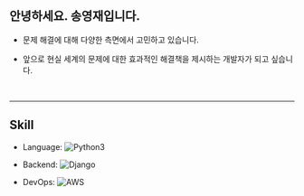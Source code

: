 ## 안녕하세요. 송영재입니다.

- 문제 해결에 대해 다양한 측면에서 고민하고 있습니다.

- 앞으로 현실 세계의 문제에 대한 효과적인 해결책을 제시하는 개발자가 되고 싶습니다.

<br/>

---
## Skill
- Language: ![Python3](https://img.shields.io/badge/Python%20-%2314354C.svg?&style=flat&logo=python&logoColor=white)

- Backend: ![Django](https://img.shields.io/badge/django-092E20?style=flat&logo=django&logoColor=white) 
- DevOps: ![AWS](https://img.shields.io/badge/AWS%20-%23FF9900.svg?&style=flat&logo=amazon-aws&logoColor=white)
